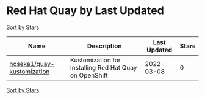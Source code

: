 # Red Hat Quay by Last Updated

[Sort by Stars](Red%20Hat%20Quay.Stars.md)

Name | Description | Last Updated | Stars 
--- | --- | --- | --- 
[noseka1/quay-kustomization](https://github.com/noseka1/quay-kustomization) | Kustomization for Installing Red Hat Quay on OpenShift | 2022-03-08 | 0 

[Sort by Stars](Red%20Hat%20Quay.Stars.md)